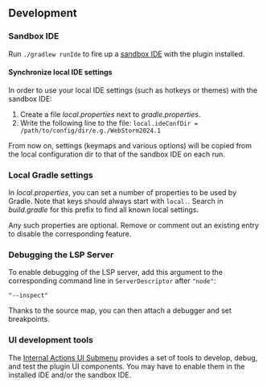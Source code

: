 ## Development

### Sandbox IDE

Run `./gradlew runIde` to fire up a [sandbox IDE](https://plugins.jetbrains.com/docs/intellij/ide-development-instance.html) with the plugin installed.

#### Synchronize local IDE settings

In order to use your local IDE settings (such as hotkeys or themes) with the sandbox IDE:
1. Create a file *local.properties* next to *gradle.properties*.
2. Write the following line to the file:
   `local.ideConfDir = /path/to/config/dir/e.g./WebStorm2024.1`

From now on, settings (keymaps and various options) will be copied from the local configuration dir to that of the sandbox IDE on each run.

### Local Gradle settings

In *local.properties*, you can set a number of properties to be used by Gradle.
Note that keys should always start with `local.`. Search in *build.gradle* for this prefix to find all known local settings.

Any such properties are optional. Remove or comment out an existing entry to disable the corresponding feature.

### Debugging the LSP Server

To enable debugging of the LSP server, add this argument to the corresponding command line in `ServerDescriptor` after `"node"`:
```
"--inspect"
```

Thanks to the source map, you can then attach a debugger and set breakpoints.

### UI development tools

The [Internal Actions UI Submenu](https://plugins.jetbrains.com/docs/intellij/internal-ui-sub.html) provides a set of tools to develop, debug, and test the plugin UI components.
You may have to enable them in the installed IDE and/or the sandbox IDE.
